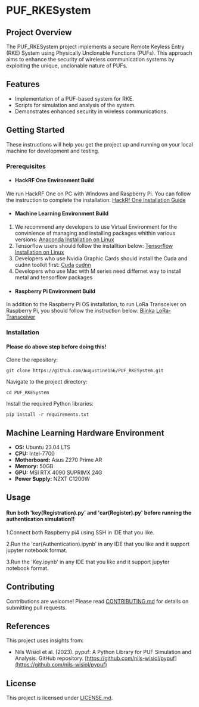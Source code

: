 
# PUF_RKESystem

## Project Overview
The PUF_RKESystem project implements a secure Remote Keyless Entry (RKE) System using Physically Unclonable Functions (PUFs). This approach aims to enhance the security of wireless communication systems by exploiting the unique, unclonable nature of PUFs.

## Features
- Implementation of a PUF-based system for RKE.
- Scripts for simulation and analysis of the system.
- Demonstrates enhanced security in wireless communications.

## Getting Started
These instructions will help you get the project up and running on your local machine for development and testing.

### Prerequisites
- #### HackRF One Environment Build
We run HackRF One on PC with Windows and Raspberry Pi. You can follow the instruction to complete the installation: [HackRf One Installation Guide](https://hackrf.readthedocs.io/en/latest/installing_hackrf_software.html?fbclid=IwAR3pvwzfmRGtWe3UFUfrN1YL7KmpVvhETajoP_9MeSHRMS5668RgjFfzu2I)
- #### Machine Learning Environment Build
1. We recommend any developers to use Virtual Environment for the convinience of managing and installing packages whithin various versions: [Anaconda Installation on Linux](https://docs.anaconda.com/free/anaconda/install/linux/)
2. Tensorflow users should follow the installtion below: [Tensorflow Installation on Linux](https://www.tensorflow.org/lite/guide/python?fbclid=IwAR1atvxRhZ50hvUqw4LsZ7c6DscRYJ4AO43Y9VnlP6mlmXhv3hnYTFDXGpE)
3. Developers who use Nvidia Graphic Cards should install the Cuda and cudnn toolkit first:
[Cuda](https://docs.nvidia.com/cuda/cuda-installation-guide-linux/index.html)
[cudnn](https://docs.nvidia.com/deeplearning/cudnn/install-guide/index.html)
4. Developers who use Mac with M series need differnet way to install metal and tensorflow packages
- #### Raspberry Pi Environment Build
In addition to the Raspberry Pi OS installation, to run LoRa Transceiver on Raspberry Pi, you should follow the instruction below: [Blinka](https://learn.adafruit.com/circuitpython-on-raspberrypi-linux/installing-circuitpython-on-raspberry-pi?fbclid=IwAR1B2d9Qf-4O9lRhFzS0N-B4NCXTMicfNOJ8ytc9hmf_QhU1tzEYn_HYqrg) [LoRa-Transceiver](https://learn.adafruit.com/adafruit-radio-bonnets/rfm9x-raspberry-pi-setup?fbclid=IwAR2l9JohbWHMphtdv4GU2kKuiA9427leZGG_OUh2MvQEcf4FuPfyeQ0Om9M)
### Installation
#### Please do above step before doing this!
Clone the repository:

```
git clone https://github.com/Augustine156/PUF_RKESystem.git
```

Navigate to the project directory:

```
cd PUF_RKESystem
```

Install the required Python libraries:

```
pip install -r requirements.txt
```


## Machine Learning Hardware Environment
- **OS:** Ubuntu 23.04 LTS
- **CPU:** Intel-7700
- **Motherboard:** Asus Z270 Prime AR
- **Memory:** 50GB
- **GPU:** MSI RTX 4090 SUPRIMX 24G
- **Power Supply:** NZXT C1200W

## Usage
#### Run both 'key(Registration).py' and 'car(Register).py' before running the authentication simulation!!

1.Connect both Raspberry pi4 using SSH in IDE that you like.

2.Run the 'car(Authentication).ipynb' in any IDE that you like and it support jupyter notebook format.

3.Run the 'Key.ipynb' in any IDE that you like and it support jupyter notebook format.


## Contributing
Contributions are welcome! Please read [CONTRIBUTING.md](#) for details on submitting pull requests.

## References
This project uses insights from:
- Nils Wisiol et al. (2023). pypuf: A Python Library for PUF Simulation and Analysis. GitHub repository. [https://github.com/nils-wisiol/pypuf](https://github.com/nils-wisiol/pypuf)

## License
This project is licensed under [LICENSE.md](LICENSE.md).
